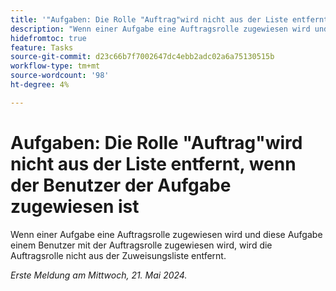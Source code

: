 ```yaml
---
title: '"Aufgaben: Die Rolle "Auftrag"wird nicht aus der Liste entfernt, wenn der Benutzer der Aufgabe zugewiesen ist."'
description: "Wenn einer Aufgabe eine Auftragsrolle zugewiesen wird und diese Aufgabe einem Benutzer zugewiesen wird, der über die Auftragsrolle verfügt, wird die Auftragsrolle nicht aus der Liste der Zuweisungen entfernt."
hidefromtoc: true
feature: Tasks
source-git-commit: d23c66b7f7002647dc4ebb2adc02a6a75130515b
workflow-type: tm+mt
source-wordcount: '98'
ht-degree: 4%

---
```



# Aufgaben: Die Rolle &quot;Auftrag&quot;wird nicht aus der Liste entfernt, wenn der Benutzer der Aufgabe zugewiesen ist

Wenn einer Aufgabe eine Auftragsrolle zugewiesen wird und diese Aufgabe einem Benutzer mit der Auftragsrolle zugewiesen wird, wird die Auftragsrolle nicht aus der Zuweisungsliste entfernt.

_Erste Meldung am Mittwoch, 21. Mai 2024._
